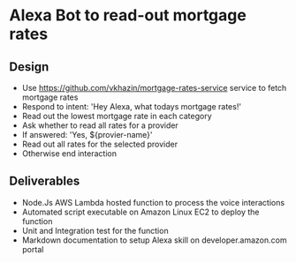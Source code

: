# Alexa Bot to read-out mortgage rates

## Design

* Use https://github.com/vkhazin/mortgage-rates-service service to fetch mortgage rates
* Respond to intent: 'Hey Alexa, what todays mortgage rates!'
* Read out the lowest mortgage rate in each category
* Ask whether to read all rates for a provider
* If answered: 'Yes, ${provier-name}'
* Read out all rates for the selected provider
* Otherwise end interaction
 
## Deliverables

* Node.Js AWS Lambda hosted function to process the voice interactions
* Automated script executable on Amazon Linux EC2 to deploy the function
* Unit and Integration test for the function
* Markdown documentation to setup Alexa skill on developer.amazon.com portal
